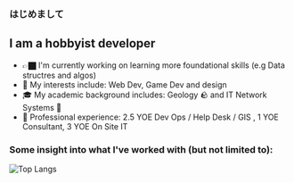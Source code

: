 ### はじめまして

## I am a hobbyist developer
- 👉🏿 I'm currently working on learning more foundational skills (e.g Data structres and algos)
- 🫦 My interests include: Web Dev, Game Dev and design
- 🎓 My academic background includes: Geology 🪨 and IT Network Systems 🛜
- 👔 Professional experience: 2.5 YOE Dev Ops / Help Desk / GIS , 1 YOE Consultant, 3 YOE On Site IT

### Some insight into what I've worked with (but not limited to):
![Top Langs](https://github-readme-stats.vercel.app/api/top-langs/?username=MMVS-79&theme=transparent&layout=compact&langs_count=20&card_width=1000)
